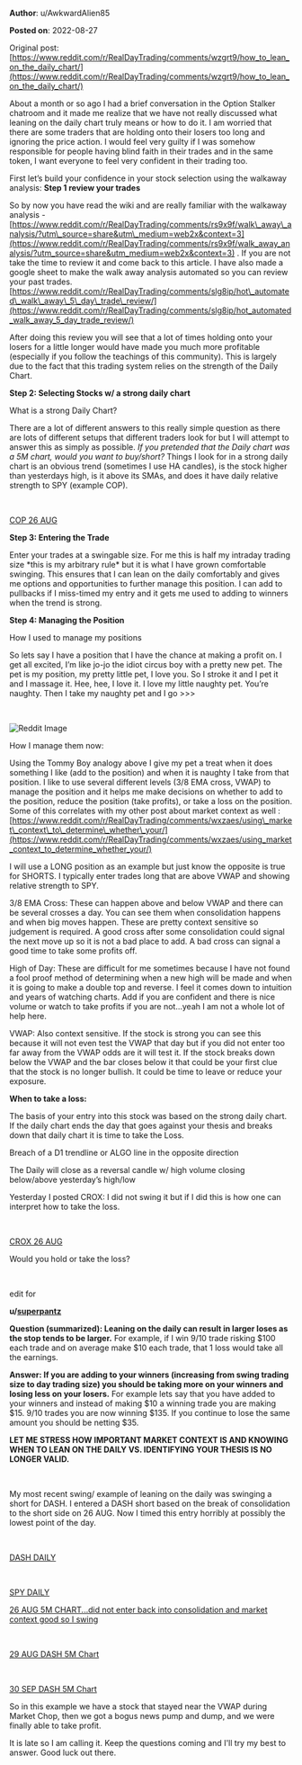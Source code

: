 **Author**: u/AwkwardAlien85

**Posted on**: 2022-08-27

Original post: [https://www.reddit.com/r/RealDayTrading/comments/wzgrt9/how_to_lean_on_the_daily_chart/](https://www.reddit.com/r/RealDayTrading/comments/wzgrt9/how_to_lean_on_the_daily_chart/)

About a month or so ago I had a brief conversation in the Option Stalker chatroom and it made me realize that we have not really discussed what leaning on the daily chart truly means or how to do it. I am worried that there are some traders that are holding onto their losers too long and ignoring the price action. I would feel very guilty if I was somehow responsible for people having blind faith in their trades and in the same token, I want everyone to feel very confident in their trading too.

First let’s build your confidence in your stock selection using the walkaway analysis: **Step 1 review your trades**

So by now you have read the wiki and are really familiar with the walkaway analysis - [https://www.reddit.com/r/RealDayTrading/comments/rs9x9f/walk\_away\_analysis/?utm\_source=share&utm\_medium=web2x&context=3](https://www.reddit.com/r/RealDayTrading/comments/rs9x9f/walk_away_analysis/?utm_source=share&utm_medium=web2x&context=3) . If you are not take the time to review it and come back to this article. I have also made a google sheet to make the walk away analysis automated so you can review your past trades. [https://www.reddit.com/r/RealDayTrading/comments/slg8ip/hot\_automated\_walk\_away\_5\_day\_trade\_review/](https://www.reddit.com/r/RealDayTrading/comments/slg8ip/hot_automated_walk_away_5_day_trade_review/)

After doing this review you will see that a lot of times holding onto your losers for a little longer would have made you much more profitable (especially if you follow the teachings of this community). This is largely due to the fact that this trading system relies on the strength of the Daily Chart.

**Step 2: Selecting Stocks w/ a strong daily chart**

What is a strong Daily Chart?

There are a lot of different answers to this really simple question as there are lots of different setups that different traders look for but I will attempt to answer this as simply as possible. *If you pretended that the Daily chart was a 5M chart, would you want to buy/short?* Things I look for in a strong daily chart is an obvious trend (sometimes I use HA candles), is the stock higher than yesterdays high, is it above its SMAs, and does it have daily relative strength to SPY (example COP).

&#x200B;

[COP 26 AUG](<img src="cache/images/8d43e22d83460294df37fab182575e49.png" alt="Reddit Image">)

**Step 3: Entering the Trade**

Enter your trades at a swingable size. For me this is half my intraday trading size \*this is my arbitrary rule\* but it is what I have grown comfortable swinging. This ensures that I can lean on the daily comfortably and gives me options and opportunities to further manage this position.  I can add to pullbacks if I miss-timed my entry and it gets me used to adding to winners when the trend is strong.

**Step 4: Managing the Position**

How I used to manage my positions

So lets say I have a position that I have the chance at making a profit on. I get all excited, I’m like jo-jo the idiot circus boy with a pretty new pet. The pet is my position, my pretty little pet, I love you. So I stroke it and I pet it and I massage it. Hee, hee, I love it. I love my little naughty pet. You’re naughty. Then I take my naughty pet and I go >>>

&#x200B;

<img src="cache/images/06f831f69a157e593637efc76b3b1066.png" alt="Reddit Image">

How I manage them now:

Using the Tommy Boy analogy above I give my pet a treat when it does something I like (add to the position) and when it is naughty I take from that position.  I like to use several different levels (3/8 EMA cross, VWAP) to manage the position and it helps me make decisions on whether to add to the position, reduce the position (take profits), or take a loss on the position. Some of this correlates with my other post about market context as well : [https://www.reddit.com/r/RealDayTrading/comments/wxzaes/using\_market\_context\_to\_determine\_whether\_your/](https://www.reddit.com/r/RealDayTrading/comments/wxzaes/using_market_context_to_determine_whether_your/)

I will use a LONG position as an example but just know the opposite is true for SHORTS. I typically enter trades long that are above VWAP and showing relative strength to SPY.

3/8 EMA Cross: These can happen above and below VWAP and there can be several crosses a day. You can see them when consolidation happens and when big moves happen. These are pretty context sensitive so judgement is required. A good cross after some consolidation could signal the next move up so it is not a bad place to add. A bad cross can signal a good time to take some profits off.

High of Day: These are difficult for me sometimes because I have not found a fool proof method of determining when a new high will be made and when it is going to make a double top and reverse. I feel it comes down to intuition and years of watching charts. Add if you are confident and there is nice volume or watch to take profits if you are not…yeah I am not a whole lot of help here.

VWAP: Also context sensitive. If the stock is strong you can see this because it will not even test the VWAP that day but if you did not enter too far away from the VWAP odds are it will test it. If the stock breaks down below the VWAP and the bar closes below it that could be your first clue that the stock is no longer bullish. It could be time to leave or reduce your exposure.

**When to take a loss:**

The basis of your entry into this stock was based on the strong daily chart. If the daily chart ends the day that goes against your thesis and breaks down that daily chart it is time to take the Loss.

Breach of a D1 trendline or ALGO line in the opposite direction

The Daily will close as a reversal candle w/ high volume closing below/above yesterday’s high/low

Yesterday I posted CROX: I did not swing it but if I did this is how one can interpret how to take the loss.

&#x200B;

[CROX 26 AUG](<img src="cache/images/30aa69ff20d021b194d96dfe9c6a5f57.png" alt="Reddit Image">)

Would you hold or take the loss?

&#x200B;

edit for  

**u/**[**superpantz**](https://www.reddit.com/user/superpantz/)

**Question (summarized): Leaning on the daily can result in larger loses as the stop tends to be larger.**  For example, if I win 9/10 trade risking $100 each trade and on average make $10 each trade, that 1 loss would take all the earnings.  

**Answer:  If you are adding to your winners (increasing from swing trading size to day trading size) you should be taking more on your winners and losing less on your losers.**  For example lets say that you have added to your winners and instead of making $10 a winning trade you are making $15.  9/10 trades you are now winning $135.  If you continue to lose the same amount you should be netting $35.  

**LET ME STRESS HOW IMPORTANT MARKET CONTEXT IS AND KNOWING WHEN TO LEAN ON THE DAILY VS. IDENTIFYING YOUR THESIS IS NO LONGER VALID.**

&#x200B;

My most recent swing/ example of leaning on the daily was swinging a short for DASH.  I entered a DASH short based on the break of consolidation to the short side on 26 AUG.  Now I timed this entry horribly at possibly the lowest point of the day. 

&#x200B;

[DASH DAILY](<img src="cache/images/2e18d7ab1c7604d7449f5fa234a03f16.png" alt="Reddit Image">)

&#x200B;

[SPY DAILY](<img src="cache/images/5084986e01628ee781caf816635b518e.png" alt="Reddit Image">)

[26 AUG 5M CHART...did not enter back into consolidation and market context good so I swing](<img src="cache/images/ba1da921fb82018646a4e763bf769daa.png" alt="Reddit Image">)

&#x200B;

[29 AUG DASH 5M Chart](<img src="cache/images/013cd545845b825817eb6cde57b01c2e.png" alt="Reddit Image">)

&#x200B;

[30 SEP DASH 5M Chart](<img src="cache/images/91fbc513d871f5d8495228cde87dc269.png" alt="Reddit Image">)

So in this example we have a stock that stayed near the VWAP during Market Chop, then we got a bogus news pump and dump, and we were finally able to take profit.  

It is late so I am calling it.  Keep the questions coming and I'll try my best to answer.  Good luck out there.